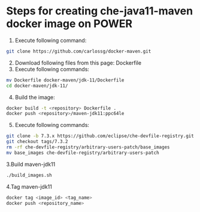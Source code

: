 # Steps for creating che-java11-maven docker image on POWER

1. Execute following command:
```bash
git clone https://github.com/carlossg/docker-maven.git
```
2. Download following files from this page:
Dockerfile
3. Execute following commands:
```bash
mv Dockerfile docker-maven/jdk-11/Dockerfile
cd docker-maven/jdk-11/
```
4. Build the image:
```bash
docker build -t <repository> Dockerfile .
docker push <repository>/maven-jdk11:ppc64le
```
5. Execute following commands:
 
 ```bash
git clone -b 7.3.x https://github.com/eclipse/che-devfile-registry.git
git checkout tags/7.3.2
rm -rf che-devfile-registry/arbitrary-users-patch/base_images
mv base_images che-devfile-registry/arbitrary-users-patch
```
3.Build maven-jdk11

```bash
./build_images.sh
```
4.Tag maven-jdk11

```bash
docker tag <image_id> <tag_name>
docker push <repository_name>
```
